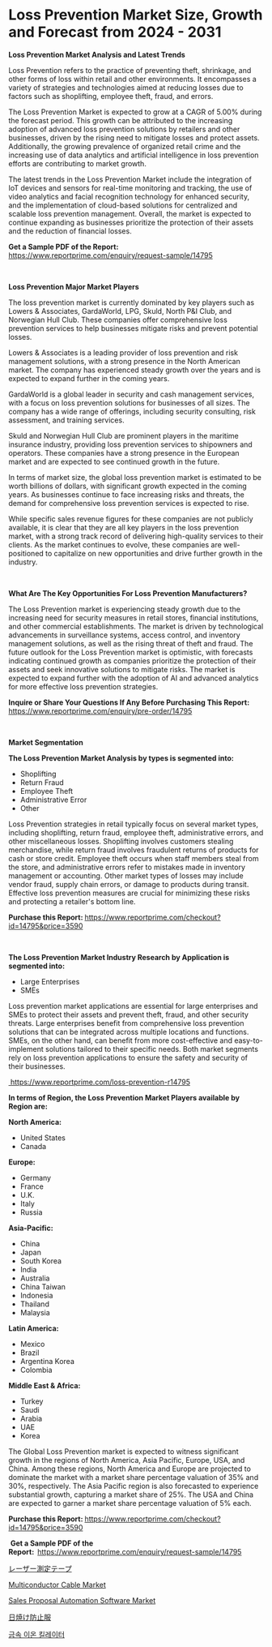 <p><h1>Loss Prevention Market Size, Growth and Forecast from 2024 - 2031</h1></p><p><strong>Loss Prevention Market Analysis and Latest Trends</strong></p>
<p><p>Loss Prevention refers to the practice of preventing theft, shrinkage, and other forms of loss within retail and other environments. It encompasses a variety of strategies and technologies aimed at reducing losses due to factors such as shoplifting, employee theft, fraud, and errors.</p><p>The Loss Prevention Market is expected to grow at a CAGR of 5.00% during the forecast period. This growth can be attributed to the increasing adoption of advanced loss prevention solutions by retailers and other businesses, driven by the rising need to mitigate losses and protect assets. Additionally, the growing prevalence of organized retail crime and the increasing use of data analytics and artificial intelligence in loss prevention efforts are contributing to market growth.</p><p>The latest trends in the Loss Prevention Market include the integration of IoT devices and sensors for real-time monitoring and tracking, the use of video analytics and facial recognition technology for enhanced security, and the implementation of cloud-based solutions for centralized and scalable loss prevention management. Overall, the market is expected to continue expanding as businesses prioritize the protection of their assets and the reduction of financial losses.</p></p>
<p><strong>Get a Sample PDF of the Report:&nbsp;</strong> <a href="https://www.reportprime.com/enquiry/request-sample/14795">https://www.reportprime.com/enquiry/request-sample/14795</a></p>
<p>&nbsp;</p>
<p><strong>Loss Prevention Major Market Players</strong></p>
<p><p>The loss prevention market is currently dominated by key players such as Lowers & Associates, GardaWorld, LPG, Skuld, North P&I Club, and Norwegian Hull Club. These companies offer comprehensive loss prevention services to help businesses mitigate risks and prevent potential losses.</p><p>Lowers & Associates is a leading provider of loss prevention and risk management solutions, with a strong presence in the North American market. The company has experienced steady growth over the years and is expected to expand further in the coming years.</p><p>GardaWorld is a global leader in security and cash management services, with a focus on loss prevention solutions for businesses of all sizes. The company has a wide range of offerings, including security consulting, risk assessment, and training services.</p><p>Skuld and Norwegian Hull Club are prominent players in the maritime insurance industry, providing loss prevention services to shipowners and operators. These companies have a strong presence in the European market and are expected to see continued growth in the future.</p><p>In terms of market size, the global loss prevention market is estimated to be worth billions of dollars, with significant growth expected in the coming years. As businesses continue to face increasing risks and threats, the demand for comprehensive loss prevention services is expected to rise.</p><p>While specific sales revenue figures for these companies are not publicly available, it is clear that they are all key players in the loss prevention market, with a strong track record of delivering high-quality services to their clients. As the market continues to evolve, these companies are well-positioned to capitalize on new opportunities and drive further growth in the industry.</p></p>
<p>&nbsp;</p>
<p><strong>What Are The Key Opportunities For Loss Prevention Manufacturers?</strong></p>
<p><p>The Loss Prevention market is experiencing steady growth due to the increasing need for security measures in retail stores, financial institutions, and other commercial establishments. The market is driven by technological advancements in surveillance systems, access control, and inventory management solutions, as well as the rising threat of theft and fraud. The future outlook for the Loss Prevention market is optimistic, with forecasts indicating continued growth as companies prioritize the protection of their assets and seek innovative solutions to mitigate risks. The market is expected to expand further with the adoption of AI and advanced analytics for more effective loss prevention strategies.</p></p>
<p><strong>Inquire or Share Your Questions If Any Before Purchasing This Report:</strong> <a href="https://www.reportprime.com/enquiry/pre-order/14795">https://www.reportprime.com/enquiry/pre-order/14795</a></p>
<p>&nbsp;</p>
<p><strong>Market Segmentation</strong></p>
<p><strong>The Loss Prevention Market Analysis by types is segmented into:</strong></p>
<p><ul><li>Shoplifting</li><li>Return Fraud</li><li>Employee Theft</li><li>Administrative Error</li><li>Other</li></ul></p>
<p><p>Loss Prevention strategies in retail typically focus on several market types, including shoplifting, return fraud, employee theft, administrative errors, and other miscellaneous losses. Shoplifting involves customers stealing merchandise, while return fraud involves fraudulent returns of products for cash or store credit. Employee theft occurs when staff members steal from the store, and administrative errors refer to mistakes made in inventory management or accounting. Other market types of losses may include vendor fraud, supply chain errors, or damage to products during transit. Effective loss prevention measures are crucial for minimizing these risks and protecting a retailer's bottom line.</p></p>
<p><strong>Purchase this Report:&nbsp;</strong><a href="https://www.reportprime.com/checkout?id=14795&price=3590">https://www.reportprime.com/checkout?id=14795&price=3590</a></p>
<p>&nbsp;</p>
<p><strong>The Loss Prevention Market Industry Research by Application is segmented into:</strong></p>
<p><ul><li>Large Enterprises</li><li>SMEs</li></ul></p>
<p><p>Loss prevention market applications are essential for large enterprises and SMEs to protect their assets and prevent theft, fraud, and other security threats. Large enterprises benefit from comprehensive loss prevention solutions that can be integrated across multiple locations and functions. SMEs, on the other hand, can benefit from more cost-effective and easy-to-implement solutions tailored to their specific needs. Both market segments rely on loss prevention applications to ensure the safety and security of their businesses.</p></p>
<p><a href="https://www.reportprime.com/loss-prevention-r14795">&nbsp;https://www.reportprime.com/loss-prevention-r14795</a></p>
<p><strong>In terms of Region, the Loss Prevention Market Players available by Region are:</strong></p>
<p>
    <p> <strong> North America: </strong>
        <ul>
            <li>United States</li>
            <li>Canada</li>
        </ul>
        </p> 
    <p> <strong> Europe: </strong>
        <ul>
            <li>Germany</li>
            <li>France</li>
            <li>U.K.</li>
            <li>Italy</li>
            <li>Russia</li>
        </ul>
        </p> 
    <p> <strong> Asia-Pacific: </strong>
        <ul>
            <li>China</li>
            <li>Japan</li>
            <li>South Korea</li>
            <li>India</li>
            <li>Australia</li>
            <li>China Taiwan</li>
            <li>Indonesia</li>
            <li>Thailand</li>
            <li>Malaysia</li>
        </ul>
        </p> 
    <p> <strong> Latin America: </strong>
        <ul>
            <li>Mexico</li>
            <li>Brazil</li>
            <li>Argentina Korea</li>
            <li>Colombia</li>
        </ul>
        </p> 
    <p> <strong> Middle East & Africa: </strong>
        <ul>
            <li>Turkey</li>
            <li>Saudi</li>
            <li>Arabia</li>
            <li>UAE</li>
            <li>Korea</li>
        </ul>
    </p>
    </p>
<p><p>The Global Loss Prevention market is expected to witness significant growth in the regions of North America, Asia Pacific, Europe, USA, and China. Among these regions, North America and Europe are projected to dominate the market with a market share percentage valuation of 35% and 30%, respectively. The Asia Pacific region is also forecasted to experience substantial growth, capturing a market share of 25%. The USA and China are expected to garner a market share percentage valuation of 5% each.</p></p>
<p><strong>Purchase this Report: </strong><a href="https://www.reportprime.com/checkout?id=14795&price=3590">https://www.reportprime.com/checkout?id=14795&price=3590</a></p>
<p>&nbsp;<strong>Get a Sample PDF of the Report:&nbsp;&nbsp;</strong><a href="https://www.reportprime.com/enquiry/request-sample/14795">https://www.reportprime.com/enquiry/request-sample/14795</a></p>
<p><strong></strong></p>
<p><p><a href="https://medium.com/@dixiegrimes2023/%E3%83%AC%E3%83%BC%E3%82%B6%E3%83%BC%E3%83%A1%E3%82%B8%E3%83%A3%E3%83%BC%E3%83%86%E3%83%BC%E3%83%97%E5%B8%82%E5%A0%B4%E3%81%AF-%E5%B8%82%E5%A0%B4%E3%82%B7%E3%82%A7%E3%82%A2-%E3%82%B5%E3%82%A4%E3%82%BA-2031%E5%B9%B4%E3%81%BE%E3%81%A7%E3%81%AE%E4%BA%88%E6%B8%AC%E3%82%92%E4%B8%AD%E5%BF%83%E3%81%AB%E3%81%97%E3%81%BE%E3%81%99-c23e0b716ffc">レーザー測定テープ</a></p><p><a href="https://www.linkedin.com/pulse/multiconductor-cable-market-size-examines-its-scope-primary-focus-clore?trackingId=QoQT7jYO126YXRdmDAKjpA%3D%3D">Multiconductor Cable Market</a></p><p><a href="https://github.com/lbird53714/Market-Research-Report-List-4/blob/main/sales-proposal-automation-software-market.md">Sales Proposal Automation Software Market</a></p><p><a href="https://medium.com/@torreyjones1910/%E6%97%A5%E7%84%BC%E3%81%91%E6%AD%A2%E3%82%81%E6%9C%8D%E5%B8%82%E5%A0%B4%E3%81%AF-%E3%82%B7%E3%82%A7%E3%82%A2-%E3%82%B5%E3%82%A4%E3%82%BA-2023%E5%B9%B4%E3%81%BE%E3%81%A7%E3%81%AE%E4%BA%88%E6%B8%AC%E3%81%AB%E7%84%A6%E7%82%B9%E3%82%92%E5%BD%93%E3%81%A6%E3%81%A6%E3%81%84%E3%81%BE%E3%81%99-cef7fc3fab8d">日焼け防止服</a></p><p><a href="https://medium.com/@kylevasquez266/%EA%B8%88%EC%86%8D-%EC%9D%B4%EC%98%A8-%EC%BC%88%EB%A0%88%EC%9D%B4%ED%84%B0-%EC%8B%9C%EC%9E%A5-%EC%A0%84%EB%A7%9D-%EC%82%B0%EC%97%85-%EA%B0%9C%EC%9A%94-%EB%B0%8F-%EC%98%88%EC%B8%A1-2024%EB%85%84%EB%B6%80%ED%84%B0-2031%EB%85%84%EA%B9%8C%EC%A7%80-e3ce71f8ceec">금속 이온 킬레이터</a></p></p>
